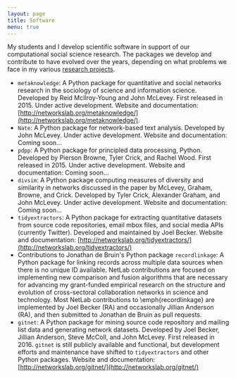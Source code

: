 ```yaml
---
layout: page
title: Software
menu: true
---
```


My students and I develop scientific software in support of our computational social science research. The packages we develop and contribute to have evolved over the years, depending on what problems we face in my various [research projects](http://www.johnmclevey.com/research/).

* `metaknowledge`: A Python package for quantitative and social networks research in the sociology of science and information science. Developed by Reid McIlroy-Young and John McLevey. First released in 2015. Under active development. Website and documentation: [http://networkslab.org/metaknowledge/](http://networkslab.org/metaknowledge/).
* `Nate`: A Python package for network-based text analysis. Developed by John McLevey. Under active development. Website and documentation: Coming soon...
* `pdpp`: A Python package for principled data processing, Python. Developed by Pierson Browne, Tyler Crick, and Rachel Wood. First released in 2015. Under active development. Website and documentation: Coming soon...
* `divsim`: A Python package computing measures of diversity and similarity in networks discussed in the paper by McLevey, Graham, Browne, and Crick. Developed by Tyler Crick, Alexander Graham, and John McLevey. Under active development. Website and documentation: Coming soon...
* `tidyextractors`: A Python package for extracting quantitative datasets from source code repositories, email mbox files, and social media APIs (currently Twitter). Developed and maintained by Joel Becker. Website and documentation: [http://networkslab.org/tidyextractors/](http://networkslab.org/tidyextractors/)
* Contributions to Jonathan de Bruin's Python package `recordlinkage`: A Python package for linking records across multiple data sources when there is no unique ID available. NetLab contributions are focused on implementing new comparison and fusion algorithms that are necessary for advancing my grant-funded empirical research on the structure and evolution of cross-sectoral collaboration networks in science and technology. Most NetLab contributions to \emph{recordlinkage} are implemented by Joel Becker (RA) and occasionally Jillian Anderson (RA), and then submitted to Jonathan de Bruin as pull requests.
* `gitnet`: A Python package for mining source code repository and mailing list data and generating network datasets. Developed by Joel Becker, Jillian Anderson, Steve McColl, and John McLevey. First released in 2016. `gitnet` is still publicly available and functional, but development efforts and maintenance have shifted to `tidyextractors` and other Python packages. Website and documentation: [http://networkslab.org/gitnet/](http://networkslab.org/gitnet/)
